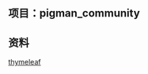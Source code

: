 ##  项目：pigman_community


## 资料  
[thymeleaf](https://www.gitthymeleaf.org/doc/tutorials/3.0/usingthymeleaf.html)